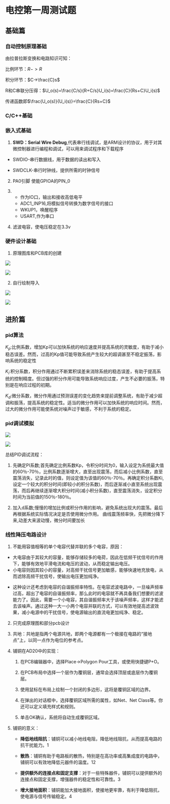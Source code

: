 # 电控第一周测试题

## 基础篇

### 自动控制原理基础

由拉普拉斯变换和电路知识可知：

比例环节：$R->R$

积分环节：$C->\frac{C}s$

R和C串联分压得：$U_o(s)=\frac{C/s}{R+C/s}U_i(s)=\frac{C}{Rs+C}U_i(s)$

传递函数即$\frac{U_o(s)}{U_i(s)}=\frac{C}{Rs+C}$



### C/C++基础

[sort_algorithms]: ./sort_algorithms	"Ctrl+右击"



### 嵌入式基础

1. **SWD：Serial Wire Debug**,代表串行线调试，是ARM设计的协议，用于对其微控制器进行编程和调试，可以用来调试程序和下载程序

* SWDIO-串行数据线，用于数据的读出和写入

* SWDCLK-串行时钟线，提供所需的时钟信号



2. PA0引脚     使能GPIOA的PIN_0

3. * 作为IO口，输出和接收高低电平
   * ADC1_INP16,将模拟信号转换为数字信号的接口 
   * WKUP1，唤醒程序
   * USART,作为串口

4. 滤波电容，使电压稳定在3.3v



### 硬件设计基础

1. 原理图库和PCB库的创建

![](.\pcb基础.png)

![](.\pcb基础1.png)



2. 自行绘制导入



![](.\pcb基础2.png)

![](.\pcb基础3.png)



## 进阶篇

### pid算法

$K_p$:比例系数，增加Kp可以加快系统的响应速度并提高系统的灵敏度，有助于减小稳态误差。然而，过高的Kp值可能导致系统产生较大的超调甚至不稳定振荡，影响系统的稳定性

$K_i$:积分系数，积分作用通过不断累积误差来消除系统的稳态误差，有助于提高系统的控制精度。但过强的积分作用可能导致系统响应过度，产生不必要的振荡，特别是在响应过程的初期。

$K_d$:微分系数，微分作用通过预测误差的变化趋势来提前调整系统，有助于减少超调和振荡，提高系统的稳定性。适当的微分作用可以加快系统的响应时间。然而，过大的微分作用可能使系统对噪声过于敏感，不利于系统的稳定。

[pid_algorithm]: ./STM32H743TEST/Algorithm



### pid调试模拟

![](.\pid_data.png)

![](.\pid_img.png)

[pid.slx]: ./PID.slx

总结PID调试流程：

1. 先确定PI系数;首先确定比例系数Kp，令积分时间为0，输入设定为系统最大值的60％-70％，比例系数逐渐增大，直至出现震荡，而后减小比例系数，直至震荡消失，记录此时的值，则设定值为该值的60％-70％。再确定积分系数Ki,设定一个较大的积分时间(即较小的积分系数)，而后逐渐减小直至系统出现震荡，而后再继续逐渐增大积分时间(减小积分系数)，直至震荡消失，设定积分时间为当前值的150％-180％。 

2. 加入d系数;慢慢的增加比例或积分作用的影响，避免系统出现大的震荡。最后再根据系统实际情况决定是否使用微分作用。 曲线震荡频率快，先把微分降下来,动差大来波动慢，微分时间要加长 



### 线性降压电路设计

1. 不能用容值相等的单个电容代替并联的多个电容，原因：

- 大电容由于其较大的容量，能够存储较多的电荷，因此在低频干扰信号的作用下，能够有效地平滑电流和电压的波动，从而稳定输出电压。
- 小电容则因其较小的容量，对高频干扰信号更加敏感，能够快速地充放电，从而滤除高频干扰信号，使输出电压更加纯净。

* 这种设计还考虑到电容的自谐振频率特性。在电容滤波电路中，一旦噪声频率过高，超出了电容的自谐振频率，那么此时的电容就不再具备我们想要的滤波能力了。因此，需要一个小电容，其自谐振频率大于该噪声频率，这样才能滤去该噪声。通过这种一大一小两个电容并联的方式，可以有效地提高滤波效果，减小电源中的干扰信号，使电源输出的直流电更加纯净、稳定。



2. 只完成原理图和部分pcb设计

[sch&amp;pcb]: ./线性降压电源板



3. 共地：共地是指两个电源共地，即两个电源都有一个极接在电路的“接地点”上，以同一点作为电位的参考点。

4. 铺铜在AD20中的实现：

   1. 在PCB编辑器中，选择Place->Polygon Pour工具，或使用快捷键P+O。‌

   2. 在PCB布局中选择一个层作为覆铜层，通常会选择顶层或底层作为覆铜层。‌

   3. 使用鼠标在布局上绘制一个封闭的多边形，这将是覆铜区域的边界。

   4. 在弹出的对话框中，选择覆铜区域所需的属性，如Net、Net Class等。你还可以定义填充样式和规则。

   5. 单击OK确认，系统将自动生成覆铜区域。

5. 铺铜的意义：

   * **降低地线阻抗**：铺铜可以减小地线电阻，降低地线阻抗，从而提高电路的抗干扰能力。‌1

   * **散热**：铺铜有助于电路板的散热，特别是在高功率或高集成度的电路中，铺铜可以有效地降低元器件的温度。‌12

   * **提供额外的连接点和固定支撑**：对于一些特殊器件，铺铜可以提供额外的连接点和固定支撑，增强器件的稳定性和可靠性。‌3

   * **增大接地面积**：铺铜能加大接地面积，使接地更牢靠，有利于降低阻抗，使电源与信号传输稳定。‌4
